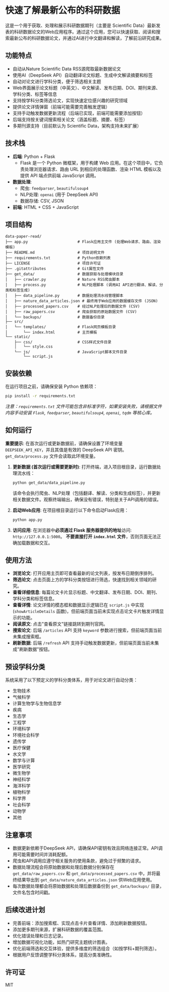 # 快速了解最新公布的科研数据

这是一个用于获取、处理和展示科研数据期刊（主要是 Scientific Data）最新发表的科研数据论文的Web应用程序。通过这个应用，您可以快速获取、阅读和搜索最新公布的科研数据论文，并通过AI进行中文翻译和解读，了解前沿研究成果。

## 功能特点

-   自动从Nature Scientific Data RSS源爬取最新数据论文
-   使用AI（DeepSeek API）自动翻译论文标题、生成中文解读摘要和标签
-   自动对论文进行学科分类，便于筛选相关主题
-   Web界面展示论文标题（中英文）、中文解读、发布日期、DOI、期刊来源、学科分类、标签等信息
-   支持按学科分类筛选论文，实现快速定位感兴趣的研究领域
-   提供论文详情弹窗（前端可能需要完善触发逻辑）
-   支持手动触发数据更新流程（后端已实现，前端可能需要添加按钮）
-   后端支持按关键词搜索相关论文（涵盖标题、摘要、标签）
-   多期刊源支持（目前默认为 Scientific Data，架构支持未来扩展）

## 技术栈

-   **后端**: Python + Flask
    -   Flask 是一个 Python 微框架，用于构建 Web 应用。在这个项目中，它负责处理浏览器请求、路由 URL 到相应的处理函数、渲染 HTML 模板以及提供 API 端点供前端 JavaScript 调用。
-   **数据处理**:
    -   爬虫: `feedparser`, `beautifulsoup4`
    -   NLP处理: `openai` (用于 DeepSeek API)
    -   数据存储: CSV, JSON
-   **前端**: HTML + CSS + JavaScript

## 项目结构

```
data-paper-read/
├── app.py                      # Flask应用主文件 (处理Web请求、路由、渲染模板)
├── README.md                   # 项目说明文件
├── requirements.txt            # Python依赖列表
├── LICENSE                     # 项目许可证
├── .gitattributes              # Git属性文件
├── get_data/                   # 数据获取与处理模块目录
│   ├── crawler.py              # Nature RSS爬虫脚本
│   ├── process.py              # NLP处理脚本 (调用AI API进行翻译、解读、分类和标签生成)
│   ├── data_pipeline.py        # 数据处理流水线管理脚本
│   ├── nature_data_articles.json # 最终用于Web应用的数据缓存文件 (JSON)
│   ├── processed_papers.csv    # 经过NLP处理后的数据文件 (CSV)
│   ├── raw_papers.csv          # 爬虫获取的原始数据文件 (CSV)
│   └── backups/                # 数据备份目录
├── src/
│   └── templates/              # Flask网页模板目录
│       └── index.html          # 主页模板
└── static/
    ├── css/                    # CSS样式文件目录
    │   └── style.css
    └── js/                     # JavaScript脚本文件目录
        └── script.js
```

## 安装依赖

在运行项目之前，请确保安装 Python 依赖项：

```bash
pip install -r requirements.txt
```
*注意：`requirements.txt` 文件可能包含非标准字符，如果安装失败，请根据文件内容手动安装 `Flask`, `feedparser`, `beautifulsoup4`, `openai`, `tqdm` 等核心库。*

## 如何运行

**重要提示**: 在首次运行或更新数据前，请确保设置了环境变量 `DEEPSEEK_API_KEY`，并且其值是有效的 DeepSeek API 密钥。`get_data/process.py` 文件会读取此环境变量。

1.  **更新数据 (首次运行或需要更新时)**:
    打开终端，进入项目根目录，运行数据处理流水线：
    ```bash
    python get_data/data_pipeline.py
    ```
    该命令会执行爬虫、NLP处理（包括翻译、解读、分类和生成标签），并更新相关数据文件。观察终端输出，确保没有错误，特别是关于API调用的错误。

2.  **启动Web应用**:
    在项目根目录运行以下命令启动Flask应用：
    ```bash
    python app.py
    ```

3.  **访问应用**:
    在浏览器中**必须通过 Flask 服务器提供的地址**访问: `http://127.0.0.1:5000`。
    **不要直接打开 `index.html` 文件**，否则页面无法正确加载数据和交互。

## 使用方法

-   **浏览论文**: 打开应用主页即可查看最新的论文列表，按发布日期倒序排列。
-   **筛选论文**: 点击页面上方的学科分类按钮进行筛选，快速找到相关领域的研究。
-   **查看详细信息**: 每篇论文卡片显示标题、中文翻译、发布日期、DOI、期刊、学科分类和标签信息。
-   **查看详情**: 论文详情的模态框和数据显示逻辑已在 `script.js` 中实现 (`showArticleDetails` 函数)，但前端页面当前未实现点击论文卡片触发详情显示的功能。
-   **阅读原文**: 点击"查看原文"链接跳转到期刊官网。
-   **搜索论文**: 后端 `/articles` API 支持 `keyword` 参数进行搜索，但前端页面当前未集成搜索框。
-   **刷新数据**: 后端 `/refresh` API 支持手动触发数据更新，但前端页面当前未集成"刷新数据"按钮。

## 预设学科分类

系统采用了以下预定义的学科分类体系，用于对论文进行自动分类：

- 生物技术
- 气候科学
- 计算生物学与生物信息学
- 疾病
- 生态学
- 工程学
- 环境科学
- 环境社会科学
- 遗传学
- 医疗保健
- 水文学
- 数学与计算
- 医学研究
- 微生物学
- 神经科学
- 海洋科学
- 植物科学
- 科学界
- 社会科学
- 动物学
- 其他

## 注意事项

-   数据更新依赖于DeepSeek API，请确保API密钥有效且网络连接正常。API调用可能需要时间并消耗配额。
-   爬虫和API调用应遵守相关服务的使用条款，避免过于频繁的请求。
-   数据处理流程会将原始数据和处理后数据分别保存在 `get_data/raw_papers.csv` 和 `get_data/processed_papers.csv` 中，并将最终结果导出到 `get_data/nature_data_articles.json` 供Web应用使用。
-   每次数据处理都会将原始数据和处理后数据备份到 `get_data/backups/` 目录，文件名包含时间戳。

## 后续改进计划

-   完善前端：添加搜索框、实现点击卡片查看详情、添加刷新数据按钮。
-   添加更多期刊来源，扩展科研数据的覆盖范围。
-   优化错误处理和日志记录。
-   增加数据可视化功能，如热门研究主题统计图表。
-   优化前端筛选和交互体验，提供多维度的筛选组合（如按学科+期刊筛选）。
-   根据用户反馈调整学科分类体系，提高分类准确性。

## 许可证

MIT